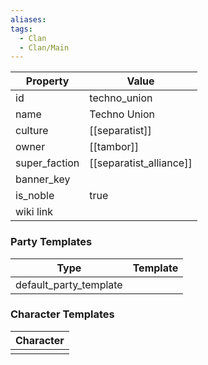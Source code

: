 ```yaml
---
aliases: 
tags:
  - Clan
  - Clan/Main
---
```


| Property      | Value                   |
| ------------- | ----------------------- |
| id            | techno_union            |
| name          | Techno Union            |
| culture       | [[separatist]]          |
| owner         | [[tambor]]              |
| super_faction | [[separatist_alliance]] |
| banner_key    |                         |
| is_noble      | true                    |
| wiki link     |                         |

### Party Templates
| Type                   | Template |
| ---------------------- | -------- |
| default_party_template |          |

### Character Templates
| Character |
| :-------: |
|           |